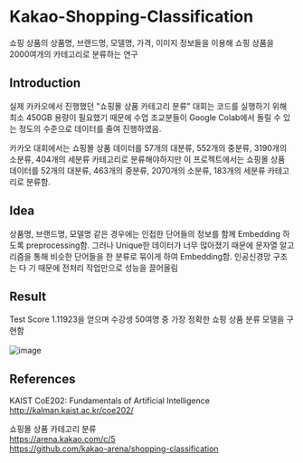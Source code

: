 # Kakao-Shopping-Classification

쇼핑 상품의 상품명, 브랜드명, 모델명, 가격, 이미지 정보들을 이용해 쇼핑 상품을 2000여개의 카테고리로 분류하는 연구

## Introduction

실제 카카오에서 진행했던 "쇼핑몰 상품 카테고리 분류" 대회는 코드를 실행하기 위해 최소 450GB 용량이 필요했기 때문에 수업 조교분들이 Google Colab에서 돌릴 수 있는 정도의 수준으로 데이터를 줄여 진행하였음.

카카오 대회에서는 쇼핑몰 상품 데이터를 57개의 대분류, 552개의 중분류, 3190개의 소분류, 404개의 세분류 카테고리로 분류해야하지만 이 프로젝트에서는 쇼핑몰 상품 데이터를 52개의 대분류, 463개의 중분류, 2070개의 소분류, 183개의 세분류 카테고리로 분류함.

## Idea
상품명, 브랜드명, 모델명 같은 경우에는 인접한 단어들의 정보를 함께 Embedding 하도록 preprocessing함.
그러나 Unique한 데이터가 너무 많아졌기 때문에 문자열 알고리즘을 통해 비슷한 단어들을 한 분류로 묶이게 하여 Embedding함.
인공신경망 구조는 다 기 때문에 전처리 작업만으로 성능을 끌어올림

## Result
Test Score 1.11923을 얻으며 수강생 50여명 중 가장 정확한 쇼핑 상품 분류 모델을 구현함
<br/><br/>
![image](https://user-images.githubusercontent.com/87184009/127637326-58a6fe34-25e4-4540-b380-63dde355f891.png)


## References

KAIST CoE202: Fundamentals of Artificial Intelligence \
http://kalman.kaist.ac.kr/coe202/

쇼핑몰 상품 카테고리 분류\
https://arena.kakao.com/c/5 \
https://github.com/kakao-arena/shopping-classification
